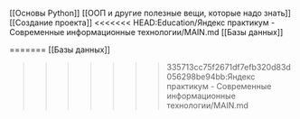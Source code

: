 [[Основы Python]]
[[ООП и другие полезные вещи, которые надо знать]]
[[Создание проекта]]
<<<<<<< HEAD:Education/Яндекс практикум - Современные информационные технологии/MAIN.md
[[Базы данных]]

=======
[[Базы данных]]
>>>>>>> 335713cc75f2671df7efb320d83d056298be94bb:Яндекс практикум - Современные информационные технологии/MAIN.md
